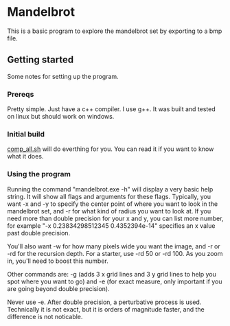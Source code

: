 # Mandelbrot

This is a basic program to explore the mandelbrot set by exporting to a bmp file.

## Getting started

Some notes for setting up the program.

### Prereqs

Pretty simple. Just have a c++ compiler. I use g++. It was built and tested on linux but should work on windows.

### Initial build

[comp_all.sh](comp_all.sh) will do everthing for you. You can read it if you want to know what it does.

### Using the program

Running the command "mandelbrot.exe -h" will display a very basic help string. It will show all flags and arguments for these flags. Typically, you want -x and -y to specify the center point of where you want to look in the mandelbrot set, and -r for what kind of radius you want to look at. If you need more than double precision for your x and y, you can list more number, for example "-x 0.23834298512345 0.4352394e-14" specifies an x value past double precision.

You'll also want -w for how many pixels wide you want the image, and -r or -rd for the recursion depth. For a starter, use -rd 50 or -rd 100. As you zoom in, you'll need to boost this number.

Other commands are: -g (adds 3 x grid lines and 3 y grid lines to help you spot where you want to go) and -e (for exact measure, only important if you are going beyond double precision).

Never use -e. After double precision, a perturbative process is used. Technically it is not exact, but it is orders of magnitude faster, and the difference is not noticable.